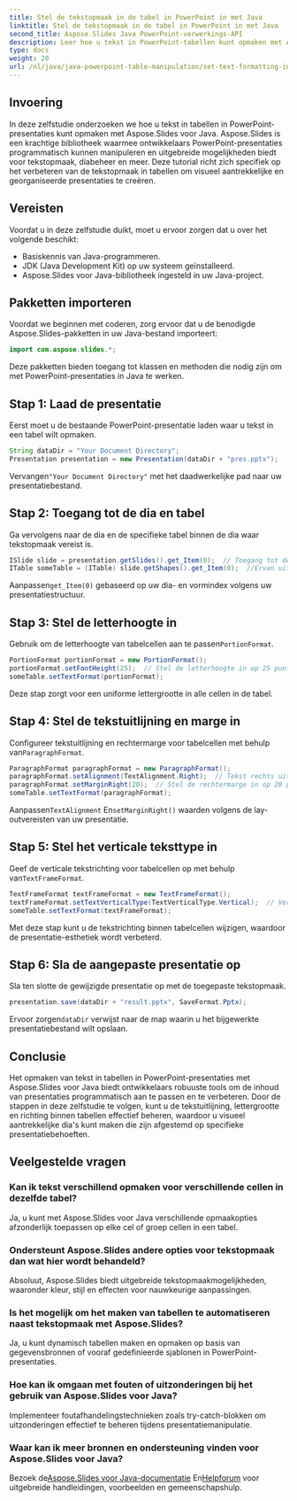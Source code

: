 ```yaml
---
title: Stel de tekstopmaak in de tabel in PowerPoint in met Java
linktitle: Stel de tekstopmaak in de tabel in PowerPoint in met Java
second_title: Aspose.Slides Java PowerPoint-verwerkings-API
description: Leer hoe u tekst in PowerPoint-tabellen kunt opmaken met Aspose.Slides voor Java. Stapsgewijze handleiding met codevoorbeelden voor ontwikkelaars.
type: docs
weight: 20
url: /nl/java/java-powerpoint-table-manipulation/set-text-formatting-inside-table-powerpoint-java/
---
```

## Invoering
In deze zelfstudie onderzoeken we hoe u tekst in tabellen in PowerPoint-presentaties kunt opmaken met Aspose.Slides voor Java. Aspose.Slides is een krachtige bibliotheek waarmee ontwikkelaars PowerPoint-presentaties programmatisch kunnen manipuleren en uitgebreide mogelijkheden biedt voor tekstopmaak, diabeheer en meer. Deze tutorial richt zich specifiek op het verbeteren van de tekstopmaak in tabellen om visueel aantrekkelijke en georganiseerde presentaties te creëren.
## Vereisten
Voordat u in deze zelfstudie duikt, moet u ervoor zorgen dat u over het volgende beschikt:
- Basiskennis van Java-programmeren.
- JDK (Java Development Kit) op uw systeem geïnstalleerd.
- Aspose.Slides voor Java-bibliotheek ingesteld in uw Java-project.

## Pakketten importeren
Voordat we beginnen met coderen, zorg ervoor dat u de benodigde Aspose.Slides-pakketten in uw Java-bestand importeert:
```java
import com.aspose.slides.*;
```
Deze pakketten bieden toegang tot klassen en methoden die nodig zijn om met PowerPoint-presentaties in Java te werken.
## Stap 1: Laad de presentatie
Eerst moet u de bestaande PowerPoint-presentatie laden waar u tekst in een tabel wilt opmaken.
```java
String dataDir = "Your Document Directory";
Presentation presentation = new Presentation(dataDir + "pres.pptx");
```
 Vervangen`"Your Document Directory"` met het daadwerkelijke pad naar uw presentatiebestand.
## Stap 2: Toegang tot de dia en tabel
Ga vervolgens naar de dia en de specifieke tabel binnen de dia waar tekstopmaak vereist is.
```java
ISlide slide = presentation.getSlides().get_Item(0);  // Toegang tot de eerste dia
ITable someTable = (ITable) slide.getShapes().get_Item(0);  //Ervan uitgaande dat de eerste vorm op de dia een tafel is
```
 Aanpassen`get_Item(0)` gebaseerd op uw dia- en vormindex volgens uw presentatiestructuur.
## Stap 3: Stel de letterhoogte in
 Gebruik om de letterhoogte van tabelcellen aan te passen`PortionFormat`.
```java
PortionFormat portionFormat = new PortionFormat();
portionFormat.setFontHeight(25);  // Stel de letterhoogte in op 25 punten
someTable.setTextFormat(portionFormat);
```
Deze stap zorgt voor een uniforme lettergrootte in alle cellen in de tabel.
## Stap 4: Stel de tekstuitlijning en marge in
 Configureer tekstuitlijning en rechtermarge voor tabelcellen met behulp van`ParagraphFormat`.
```java
ParagraphFormat paragraphFormat = new ParagraphFormat();
paragraphFormat.setAlignment(TextAlignment.Right);  // Tekst rechts uitlijnen
paragraphFormat.setMarginRight(20);  // Stel de rechtermarge in op 20 pixels
someTable.setTextFormat(paragraphFormat);
```
 Aanpassen`TextAlignment` En`setMarginRight()` waarden volgens de lay-outvereisten van uw presentatie.
## Stap 5: Stel het verticale teksttype in
 Geef de verticale tekstrichting voor tabelcellen op met behulp van`TextFrameFormat`.
```java
TextFrameFormat textFrameFormat = new TextFrameFormat();
textFrameFormat.setTextVerticalType(TextVerticalType.Vertical);  // Verticale tekstrichting instellen
someTable.setTextFormat(textFrameFormat);
```
Met deze stap kunt u de tekstrichting binnen tabelcellen wijzigen, waardoor de presentatie-esthetiek wordt verbeterd.
## Stap 6: Sla de aangepaste presentatie op
Sla ten slotte de gewijzigde presentatie op met de toegepaste tekstopmaak.
```java
presentation.save(dataDir + "result.pptx", SaveFormat.Pptx);
```
 Ervoor zorgen`dataDir` verwijst naar de map waarin u het bijgewerkte presentatiebestand wilt opslaan.

## Conclusie
Het opmaken van tekst in tabellen in PowerPoint-presentaties met Aspose.Slides voor Java biedt ontwikkelaars robuuste tools om de inhoud van presentaties programmatisch aan te passen en te verbeteren. Door de stappen in deze zelfstudie te volgen, kunt u de tekstuitlijning, lettergrootte en richting binnen tabellen effectief beheren, waardoor u visueel aantrekkelijke dia's kunt maken die zijn afgestemd op specifieke presentatiebehoeften.
## Veelgestelde vragen
### Kan ik tekst verschillend opmaken voor verschillende cellen in dezelfde tabel?
Ja, u kunt met Aspose.Slides voor Java verschillende opmaakopties afzonderlijk toepassen op elke cel of groep cellen in een tabel.
### Ondersteunt Aspose.Slides andere opties voor tekstopmaak dan wat hier wordt behandeld?
Absoluut, Aspose.Slides biedt uitgebreide tekstopmaakmogelijkheden, waaronder kleur, stijl en effecten voor nauwkeurige aanpassingen.
### Is het mogelijk om het maken van tabellen te automatiseren naast tekstopmaak met Aspose.Slides?
Ja, u kunt dynamisch tabellen maken en opmaken op basis van gegevensbronnen of vooraf gedefinieerde sjablonen in PowerPoint-presentaties.
### Hoe kan ik omgaan met fouten of uitzonderingen bij het gebruik van Aspose.Slides voor Java?
Implementeer foutafhandelingstechnieken zoals try-catch-blokken om uitzonderingen effectief te beheren tijdens presentatiemanipulatie.
### Waar kan ik meer bronnen en ondersteuning vinden voor Aspose.Slides voor Java?
 Bezoek de[Aspose.Slides voor Java-documentatie](https://reference.aspose.com/slides/java/) En[Helpforum](https://forum.aspose.com/c/slides/11) voor uitgebreide handleidingen, voorbeelden en gemeenschapshulp.